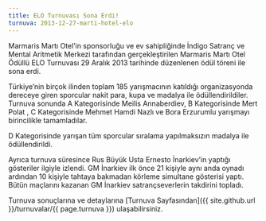```yaml
---
title: ELO Turnuvası Sona Erdi!
turnuva: 2013-12-27-marti-hotel-elo
---
```


Marmaris Martı Otel’in sponsorluğu ve ev sahipliğinde İndigo Satranç ve Mental Aritmetik Merkezi tarafından gerçekleştirilen Marmaris Martı Otel Ödüllü ELO Turnuvası 29 Aralık 2013 tarihinde düzenlenen ödül töreni ile sona erdi.

Türkiye’nin birçok ilinden toplam 185 yarışmacının katıldığı organizasyonda dereceye giren sporcular nakit para, kupa ve madalya ile ödüllendirildiler. Turnuva sonunda A Kategorisinde Meilis Annaberdiev, B Kategorisinde Mert Polat , C Kategorisinde Mehmet Hamdi Nazlı ve Bora Erzurumlu yarışmayı birincilikle tamamladılar.

D Kategorisinde yarışan tüm sporcular sıralama yapılmaksızın madalya ile ödüllendirildi.  

Ayrıca turnuva süresince Rus Büyük Usta Ernesto İnarkiev’in yaptığı gösteriler ilgiyle izlendi. GM İnarkiev ilk önce 21 kişiyle aynı anda oynadı ardından 10 kişiyle tahtaya bakmadan körleme simultane gösterisi yaptı. Bütün maçlarını kazanan GM İnarkiev satrançseverlerin takdirini topladı.

Turnuva sonuçlarına ve detaylarına [Turnuva Sayfasından]({{ site.github.url }}/turnuvalar/{{ page.turnuva }}) ulaşabilirsiniz.  
